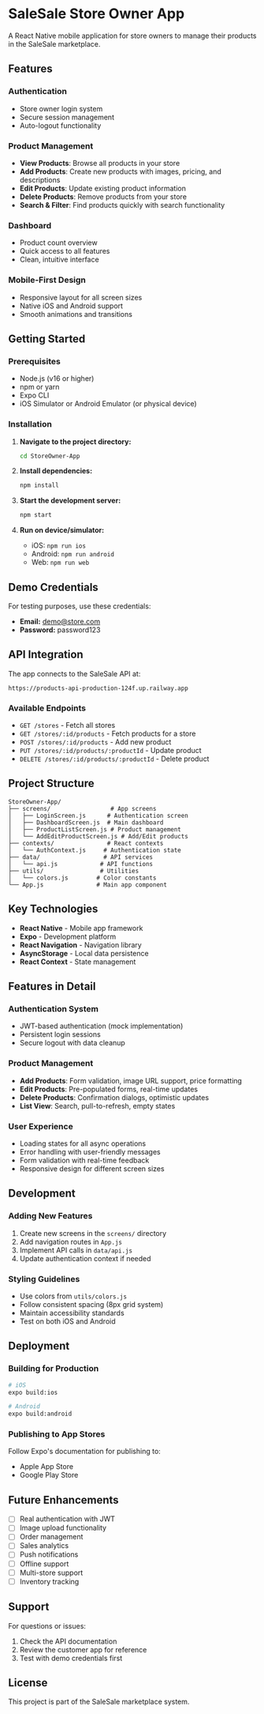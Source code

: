 # SaleSale Store Owner App

A React Native mobile application for store owners to manage their products in the SaleSale marketplace.

## Features

### Authentication
- Store owner login system
- Secure session management
- Auto-logout functionality

### Product Management
- **View Products**: Browse all products in your store
- **Add Products**: Create new products with images, pricing, and descriptions
- **Edit Products**: Update existing product information
- **Delete Products**: Remove products from your store
- **Search & Filter**: Find products quickly with search functionality

### Dashboard
- Product count overview
- Quick access to all features
- Clean, intuitive interface

### Mobile-First Design
- Responsive layout for all screen sizes
- Native iOS and Android support
- Smooth animations and transitions

## Getting Started

### Prerequisites
- Node.js (v16 or higher)
- npm or yarn
- Expo CLI
- iOS Simulator or Android Emulator (or physical device)

### Installation

1. **Navigate to the project directory:**
   ```bash
   cd StoreOwner-App
   ```

2. **Install dependencies:**
   ```bash
   npm install
   ```

3. **Start the development server:**
   ```bash
   npm start
   ```

4. **Run on device/simulator:**
   - iOS: `npm run ios`
   - Android: `npm run android`
   - Web: `npm run web`

## Demo Credentials

For testing purposes, use these credentials:
- **Email:** demo@store.com
- **Password:** password123

## API Integration

The app connects to the SaleSale API at:
```
https://products-api-production-124f.up.railway.app
```

### Available Endpoints
- `GET /stores` - Fetch all stores
- `GET /stores/:id/products` - Fetch products for a store
- `POST /stores/:id/products` - Add new product
- `PUT /stores/:id/products/:productId` - Update product
- `DELETE /stores/:id/products/:productId` - Delete product

## Project Structure

```
StoreOwner-App/
├── screens/                 # App screens
│   ├── LoginScreen.js      # Authentication screen
│   ├── DashboardScreen.js  # Main dashboard
│   ├── ProductListScreen.js # Product management
│   └── AddEditProductScreen.js # Add/Edit products
├── contexts/               # React contexts
│   └── AuthContext.js     # Authentication state
├── data/                  # API services
│   └── api.js            # API functions
├── utils/                # Utilities
│   └── colors.js        # Color constants
└── App.js               # Main app component
```

## Key Technologies

- **React Native** - Mobile app framework
- **Expo** - Development platform
- **React Navigation** - Navigation library
- **AsyncStorage** - Local data persistence
- **React Context** - State management

## Features in Detail

### Authentication System
- JWT-based authentication (mock implementation)
- Persistent login sessions
- Secure logout with data cleanup

### Product Management
- **Add Products**: Form validation, image URL support, price formatting
- **Edit Products**: Pre-populated forms, real-time updates
- **Delete Products**: Confirmation dialogs, optimistic updates
- **List View**: Search, pull-to-refresh, empty states

### User Experience
- Loading states for all async operations
- Error handling with user-friendly messages
- Form validation with real-time feedback
- Responsive design for different screen sizes

## Development

### Adding New Features
1. Create new screens in the `screens/` directory
2. Add navigation routes in `App.js`
3. Implement API calls in `data/api.js`
4. Update authentication context if needed

### Styling Guidelines
- Use colors from `utils/colors.js`
- Follow consistent spacing (8px grid system)
- Maintain accessibility standards
- Test on both iOS and Android

## Deployment

### Building for Production
```bash
# iOS
expo build:ios

# Android
expo build:android
```

### Publishing to App Stores
Follow Expo's documentation for publishing to:
- Apple App Store
- Google Play Store

## Future Enhancements

- [ ] Real authentication with JWT
- [ ] Image upload functionality
- [ ] Order management
- [ ] Sales analytics
- [ ] Push notifications
- [ ] Offline support
- [ ] Multi-store support
- [ ] Inventory tracking

## Support

For questions or issues:
1. Check the API documentation
2. Review the customer app for reference
3. Test with demo credentials first

## License

This project is part of the SaleSale marketplace system.
